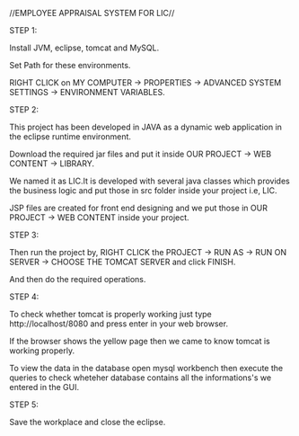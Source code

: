 //EMPLOYEE APPRAISAL SYSTEM FOR LIC//

STEP 1:

Install JVM, eclipse, tomcat and MySQL.

Set Path for these environments.

RIGHT CLICK on MY COMPUTER -> PROPERTIES -> ADVANCED SYSTEM SETTINGS -> ENVIRONMENT VARIABLES.


STEP 2:

This project has been developed in JAVA as a dynamic web application in the eclipse runtime environment.

Download the required jar files and put it inside OUR PROJECT -> WEB CONTENT -> LIBRARY.

We named it as LIC.It is developed with several java classes which provides the business logic and put those in src folder inside your project i.e, LIC. 

JSP files are created for front end designing and we put those in OUR PROJECT -> WEB CONTENT  inside your project.


STEP 3:

Then run the project by, RIGHT CLICK the PROJECT -> RUN AS -> RUN ON SERVER -> CHOOSE THE TOMCAT SERVER and click FINISH.

And then do the required operations.


STEP 4:

To check whether tomcat is properly working just type http://localhost/8080 and press enter in your web browser.

 If the browser shows the yellow page then we came to know tomcat is working properly.

To view the data in the database open mysql workbench then execute the queries to check wheteher database contains all the informations's we entered in the GUI.

STEP 5:

Save the workplace and close the eclipse.




